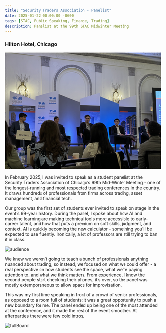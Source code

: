 ```yaml
---
title: "Security Traders Association - Panelist"
date: 2025-01-22 00:00:00 -0600
tags: [STAC, Public Speaking, Finance, Trading]
description: Panelist at the 99th STAC Midwinter Meeting
---
```

### Hilton Hotel, Chicago
![lookingAtCam](assets/img/public/MWM_pictures/lookingAtCam.jpeg)

In February 2025, I was invited to speak as a student panelist at the Security Traders Association of Chicago’s 99th Mid-Winter Meeting - one of the longest-running and most respected trading conferences in the country. It draws hundreds of professionals from firms across trading, asset management, and financial tech.

Our group was the first set of students ever invited to speak on stage in the event’s 99-year history. During the panel, I spoke about how AI and machine learning are making technical tools more accessible to early-career talent, and how that puts a premium on soft skills, judgment, and context. AI is quickly becoming the new calculator - something you'll be  expected to use fluently. Ironically, a lot of professors are still trying to ban it in class. 

![audience](assets/img/public/MWM_pictures/audience.JPEG)

We knew we weren’t going to teach a bunch of professionals anything nuanced about trading, so instead, we focused on what we could offer - a real perspective on how students see the space, what we’re paying attention to, and what we think matters. From experience, I know the second people start checking their phones, it’s over, so the panel was mostly extemporaneous to allow space for improvisation.

This was my first time speaking in front of a crowd of senior professionals, as opposed to a room full of students: it was a great opportunity to push a new boundary for me. The panel ended up being one of the most attended at the conference, and it made the rest of the event smoother. At afterparties there were few cold intros.  

![fullBoard](assets/img/public/MWM_pictures/fullBoard.JPEG)